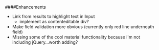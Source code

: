 ####Enhancements

- Link from results to highlight text in Input
    - implement as contenteditable div?
- Make field validation more obvious (currently only red line underneath field)
- Missing some of the cool material functionality because i'm not including jQuery...worth adding?
